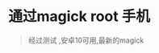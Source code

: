 <!--
Created: Sat Oct 12 2019 14:24:05 GMT+0800 (China Standard Time)
Modified: Sat Oct 12 2019 14:24:05 GMT+0800 (China Standard Time)
-->

# 通过magick root 手机

[](https://zhuanlan.zhihu.com/p/58507641)


> 经过测试 ,安卓10可用,最新的magick

